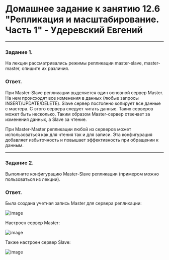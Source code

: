 # Домашнее задание к занятию 12.6 "Репликация и масштабирование. Часть 1" - Удеревский Евгений
---

### Задание 1.

На лекции рассматривались режимы репликации master-slave, master-master, опишите их различия.

### Ответ.
При Master-Slave репликации выделяется один основной сервер  Master.  На нем происходят все изменения в данных (любые запросы INSERT/UPDATE/DELETE).
Slave сервер постоянно копирует все данные с мастера. С этого сервера следует читать данные. Таких серверов может быть несколько. Таким образом Master-сервер отвечает за изменения данных, а Slave за чтение.  

При Master-Master репликации любой из серверов может использоваться как для чтения так и для записи. Эта конфигурация добавляет избыточность и повышает эффективность при обращении к данным.


---

### Задание 2.

Выполните конфигурацию Master-Slave репликации (примером можно пользоваться из лекции).  

### Ответ.
Была создана учетная запись Master для сервера репликации:

![image](https://user-images.githubusercontent.com/105911902/191211378-062a287c-ba5d-4a2a-a3b6-3924c8eb69d5.png)


Настроен сервер Master:

![image](https://user-images.githubusercontent.com/105911902/191421298-e677b86c-3b36-4588-af2b-a9d9b71d4666.png)



Также настроен сервер Slave:

![image](https://user-images.githubusercontent.com/105911902/191211469-62087f8b-361e-451f-aa99-3ed2ef4c568b.png)





